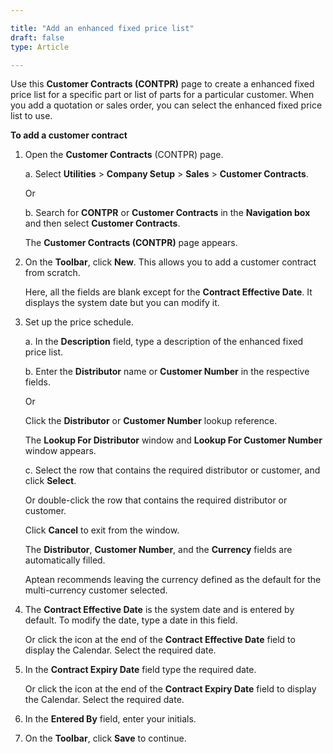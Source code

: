 ```yaml
---

title: "Add an enhanced fixed price list"
draft: false
type: Article

---
```


Use this **Customer Contracts (CONTPR)** page to create a enhanced fixed price list for a specific part or list of parts for a particular customer. When you add a quotation or sales order, you can select the enhanced fixed price list to use.

**To add a customer contract**

1. Open the **Customer Contracts** (CONTPR) page.

    a. Select **Utilities** > **Company Setup** > **Sales** >  **Customer Contracts**.

    Or

    b. Search for **CONTPR** or **Customer Contracts** in the **Navigation box** and then select **Customer Contracts**.

    The **Customer Contracts (CONTPR)** page appears.

2. On the **Toolbar**, click **New**. This allows you to add a customer contract from scratch.

    Here, all the fields are blank except for the **Contract Effective Date**. It displays the system date but you can modify it.

3. Set up the price schedule.

    a. In the **Description** field, type a description of the enhanced fixed price list.

    b. Enter the **Distributor** name or **Customer Number** in the respective fields.

    Or

    Click the **Distributor** or **Customer Number** lookup reference.

    The **Lookup For Distributor** window and **Lookup For Customer Number** window appears.

    c. Select the row that contains the required distributor or customer, and click **Select**.

    Or double-click the row that contains the required distributor or customer.

    Click **Cancel** to exit from the window.

    The **Distributor**, **Customer Number**, and the **Currency** fields are automatically filled.

    Aptean recommends leaving the currency defined as the default for the multi-currency customer selected.

4. The **Contract Effective Date** is the system date and is entered by default. To modify the date, type a date in this field.

    Or click the icon at the end of the **Contract Effective Date** field to display the Calendar. Select the required date.

5. In the **Contract Expiry Date** field type the required date.

    Or click the icon at the end of the **Contract Expiry Date** field to display the Calendar. Select the required date.

6. In the **Entered By** field, enter your initials.

7. On the **Toolbar**, click **Save** to continue.

​